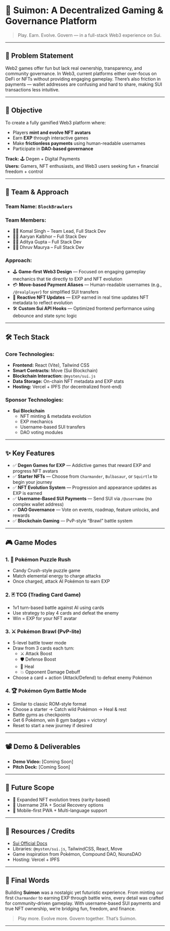 # 🚀 Suimon: A Decentralized Gaming & Governance Platform

> Play. Earn. Evolve. Govern — in a full-stack Web3 experience on Sui.

---

## 📌 Problem Statement

Web2 games offer fun but lack real ownership, transparency, and community governance. In Web3, current platforms either over-focus on DeFi or NFTs without providing engaging gameplay. There’s also friction in payments — wallet addresses are confusing and hard to share, making SUI transactions less intuitive.

---

## 🎯 Objective

To create a fully gamified Web3 platform where:

- Players **mint and evolve NFT avatars**
- Earn **EXP** through interactive games
- Make **frictionless payments** using human-readable usernames
- Participate in **DAO-based governance**

**Track:** 🕹️ Degen + Digital Payments  
**Users:** Gamers, NFT enthusiasts, and Web3 users seeking fun + financial freedom + control

---

## 🧠 Team & Approach

### Team Name: `BlockBrawlers`

### Team Members:

- 👩‍💼 Komal Singh – Team Lead, Full Stack Dev
- 👨‍💻 Aaryan Kalbhor – Full Stack Dev
- 👨‍💻 Aditya Gupta – Full Stack Dev
- 👨‍💻 Dhruv Maurya – Full Stack Dev

### Approach:

- 🕹️ **Game-first Web3 Design** — Focused on engaging gameplay mechanics that tie directly to EXP and NFT evolution
- 💳 **Move-based Payment Aliases** — Human-readable usernames (e.g., `/@realplayer`) for simplified SUI transfers
- 🔁 **Reactive NFT Updates** — EXP earned in real time updates NFT metadata to reflect evolution
- 🛠️ **Custom Sui API Hooks** — Optimized frontend performance using debounce and state sync logic

---

## 🛠️ Tech Stack

### Core Technologies:

- **Frontend:** React (Vite), Tailwind CSS
- **Smart Contracts:** Move (Sui Blockchain)
- **Blockchain Interaction:** `@mysten/sui.js`
- **Data Storage:** On-chain NFT metadata and EXP stats
- **Hosting:** Vercel + IPFS (for decentralized front-end)

### Sponsor Technologies:

- **Sui Blockchain**
  - NFT minting & metadata evolution
  - EXP mechanics
  - Username-based SUI transfers
  - DAO voting modules

---

## ✨ Key Features

- ✅ **Degen Games for EXP** — Addictive games that reward EXP and progress NFT avatars
- ✅ **Starter NFTs** — Choose from `Charmander`, `Bulbasaur`, or `Squirtle` to begin your journey
- ✅ **NFT Evolution System** — Progression and appearance updates as EXP is earned
- ✅ **Username-Based SUI Payments** — Send SUI via `/@username` (no complex wallet address)
- ✅ **DAO Governance** — Vote on events, roadmap, feature unlocks, and rewards
- ✅ **Blockchain Gaming** — PvP-style “Brawl” battle system

---

## 🎮 Game Modes

### 1. 🧩 Pokémon Puzzle Rush
- Candy Crush-style puzzle game
- Match elemental energy to charge attacks
- Once charged, attack AI Pokémon to earn EXP

### 2. 🃏 TCG (Trading Card Game)
- 1v1 turn-based battle against AI using cards
- Use strategy to play 4 cards and defeat the enemy
- Win = EXP for your NFT avatar

### 3. ⚔️ Pokémon Brawl (PvP-lite)
- 5-level battle tower mode
- Draw from 3 cards each turn:
  - ⚔️ Attack Boost
  - 🛡️ Defense Boost
  - 💊 Heal
  - 💥 Opponent Damage Debuff
- Choose a card + action (Attack/Defend) to defeat enemy Pokémon

### 4. 🏆 Pokémon Gym Battle Mode
- Similar to classic ROM-style format
- Choose a starter → Catch wild Pokémon → Heal & rest
- Battle gyms as checkpoints
- Get 6 Pokémon, win 8 gym badges = victory!
- Reset to start a new journey if desired

---

## 📽️ Demo & Deliverables

- **Demo Video:** [Coming Soon]
- **Pitch Deck:** [Coming Soon]

---

## 🔮 Future Scope

- 🌱 Expanded NFT evolution trees (rarity-based)
- 🔐 Username 2FA + Social Recovery options
- 📱 Mobile-first PWA + Multi-language support

---

## 📎 Resources / Credits

- [Sui Official Docs](https://docs.sui.io/)
- Libraries: `@mysten/sui.js`, TailwindCSS, React, Move
- Game inspiration from Pokémon, Compound DAO, NounsDAO
- Hosting: Vercel + IPFS

---

## 🏁 Final Words

Building **Suimon** was a nostalgic yet futuristic experience. From minting our first `Charmander` to earning EXP through battle wins, every detail was crafted for community-driven gameplay. With username-based SUI payments and true NFT ownership, we’re bridging fun, freedom, and finance.

> Play more. Evolve more. Govern together. That’s Suimon.

---
